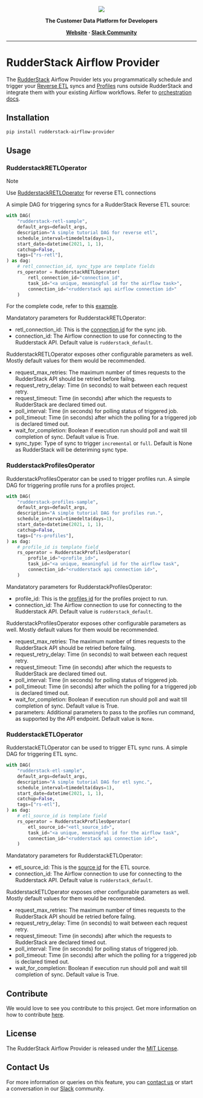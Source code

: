 <p align="center">
  <a href="https://rudderstack.com/">
    <img src="https://user-images.githubusercontent.com/59817155/121357083-1c571300-c94f-11eb-8cc7-ce6df13855c9.png">
  </a>
</p>

<p align="center"><b>The Customer Data Platform for Developers</b></p>

<p align="center">
  <b>
    <a href="https://rudderstack.com">Website</a>
    ·
    <a href="https://rudderstack.com/join-rudderstack-slack-community">Slack Community</a>
  </b>
</p>

---

# RudderStack Airflow Provider

The [RudderStack](https://rudderstack.com) Airflow Provider lets you programmatically schedule and trigger your [Reverse ETL](https://www.rudderstack.com/docs/reverse-etl) syncs and [Profiles](https://www.rudderstack.com/docs/profiles/overview/) runs outside RudderStack and integrate them with your existing Airflow workflows.
Refer to [orchestration docs](https://www.rudderstack.com/docs/data-pipelines/orchestration/airflow/).


## Installation

```bash
pip install rudderstack-airflow-provider
```

## Usage

### RudderstackRETLOperator

> [!NOTE]  
> Use [RudderstackRETLOperator](#rudderstackretloperator) for reverse ETL connections

A simple DAG for triggering syncs for a RudderStack Reverse ETL source:

```python
with DAG(
    "rudderstack-retl-sample",
    default_args=default_args,
    description="A simple tutorial DAG for reverse etl",
    schedule_interval=timedelta(days=1),
    start_date=datetime(2021, 1, 1),
    catchup=False,
    tags=["rs-retl"],
) as dag:
    # retl_connection_id, sync_type are template fields
    rs_operator = RudderstackRETLOperator(
        retl_connection_id="connection_id",
        task_id="<a unique, meaningful id for the airflow task>",
        connection_id="<rudderstack api airflow connection id>"
    )
```

For the complete code, refer to this [example](https://github.com/rudderlabs/rudder-airflow-provider/tree/main/examples).

Mandatatory parameters for RudderstackRETLOperator:
* retl_connection_id: This is the [connection id](https://www.rudderstack.com/docs/data-pipelines/orchestration/airflow/#where-can-i-find-the-connection-id-for-my-reverse-etl-connection) for the sync job.
* connection_id: The Airflow connection to use for connecting to the Rudderstack API.	Default value is `rudderstack_default`.


RudderstackRETLOperator exposes other configurable parameters as well. Mostly default values for them would be recommended.

* request_max_retries: The maximum number of times requests to the RudderStack API should be retried before failng.
* request_retry_delay: Time (in seconds) to wait between each request retry.
* request_timeout: Time (in seconds) after which the requests to RudderStack are declared timed out.
* poll_interval: Time (in seconds) for polling status of triggered job.
* poll_timeout: Time (in seconds) after which the polling for a triggered job is declared timed out.
* wait_for_completion: Boolean if execution run should poll and wait till completion of sync. Default value is True.
* sync_type: Type of sync to trigger `incremental` or `full`. Default is None as RudderStack will be deteriming sync type.


### RudderstackProfilesOperator

RudderstackProfilesOperator can be used to trigger profiles run. A simple DAG for triggering profile runs for a profiles project.

```python
with DAG(
    "rudderstack-profiles-sample",
    default_args=default_args,
    description="A simple tutorial DAG for profiles run.",
    schedule_interval=timedelta(days=1),
    start_date=datetime(2021, 1, 1),
    catchup=False,
    tags=["rs-profiles"],
) as dag:
    # profile_id is template field
    rs_operator = RudderstackProfilesOperator(
        profile_id="<profile_id>",
        task_id="<a unique, meaningful id for the airflow task",
        connection_id="<rudderstack api connection id>",
    )
```

Mandatatory parameters for RudderstackProfilesOperator:
* profile_id: This is the [profiles id](https://www.rudderstack.com/docs/data-pipelines/orchestration/airflow/#where-can-i-find-my-profiles-project-id) for the profiles project to run.
* connection_id: The Airflow connection to use for connecting to the Rudderstack API.	Default value is `rudderstack_default`.

RudderstackProfilesOperator exposes other configurable parameters as well. Mostly default values for them would be recommended.

* request_max_retries: The maximum number of times requests to the RudderStack API should be retried before failng.
* request_retry_delay: Time (in seconds) to wait between each request retry.
* request_timeout: Time (in seconds) after which the requests to RudderStack are declared timed out.
* poll_interval: Time (in seconds) for polling status of triggered job.
* poll_timeout: Time (in seconds) after which the polling for a triggered job is declared timed out.
* wait_for_completion: Boolean if execution run should poll and wait till completion of sync. Default value is True.
* parameters: Additional parameters to pass to the profiles run command, as supported by the API endpoint. Default value is `None`.


### RudderstackETLOperator

RudderstackETLOperator can be used to trigger ETL sync runs. A simple DAG for triggering ETL sync.

```python
with DAG(
    "rudderstack-etl-sample",
    default_args=default_args,
    description="A simple tutorial DAG for etl sync.",
    schedule_interval=timedelta(days=1),
    start_date=datetime(2021, 1, 1),
    catchup=False,
    tags=["rs-etl"],
) as dag:
    # etl_source_id is template field
    rs_operator = RudderstackProfilesOperator(
        etl_source_id="<etl_source_id>",
        task_id="<a unique, meaningful id for the airflow task",
        connection_id="<rudderstack api connection id>",
    )
```

Mandatatory parameters for RudderstackETLOperator:
* etl_source_id: This is the [source id](TBD) for the ETL source.
* connection_id: The Airflow connection to use for connecting to the Rudderstack API.	Default value is `rudderstack_default`.

RudderstackETLOperator exposes other configurable parameters as well. Mostly default values for them would be recommended.

* request_max_retries: The maximum number of times requests to the RudderStack API should be retried before failng.
* request_retry_delay: Time (in seconds) to wait between each request retry.
* request_timeout: Time (in seconds) after which the requests to RudderStack are declared timed out.
* poll_interval: Time (in seconds) for polling status of triggered job.
* poll_timeout: Time (in seconds) after which the polling for a triggered job is declared timed out.
* wait_for_completion: Boolean if execution run should poll and wait till completion of sync. Default value is True.


## Contribute

We would love to see you contribute to this project. Get more information on how to contribute [here](CONTRIBUTING.md).

## License

The RudderStack Airflow Provider is released under the [MIT License](LICENSE).

## Contact Us

For more information or queries on this feature, you can [contact us](mailto:%20docs@rudderstack.com) or start a conversation in our [Slack](https://rudderstack.com/join-rudderstack-slack-community) community.
